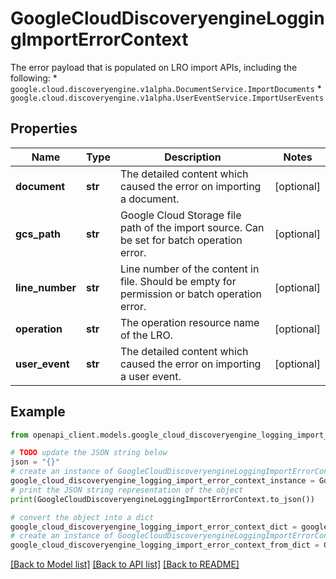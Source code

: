 # GoogleCloudDiscoveryengineLoggingImportErrorContext

The error payload that is populated on LRO import APIs, including the following: * `google.cloud.discoveryengine.v1alpha.DocumentService.ImportDocuments` * `google.cloud.discoveryengine.v1alpha.UserEventService.ImportUserEvents`

## Properties

Name | Type | Description | Notes
------------ | ------------- | ------------- | -------------
**document** | **str** | The detailed content which caused the error on importing a document. | [optional] 
**gcs_path** | **str** | Google Cloud Storage file path of the import source. Can be set for batch operation error. | [optional] 
**line_number** | **str** | Line number of the content in file. Should be empty for permission or batch operation error. | [optional] 
**operation** | **str** | The operation resource name of the LRO. | [optional] 
**user_event** | **str** | The detailed content which caused the error on importing a user event. | [optional] 

## Example

```python
from openapi_client.models.google_cloud_discoveryengine_logging_import_error_context import GoogleCloudDiscoveryengineLoggingImportErrorContext

# TODO update the JSON string below
json = "{}"
# create an instance of GoogleCloudDiscoveryengineLoggingImportErrorContext from a JSON string
google_cloud_discoveryengine_logging_import_error_context_instance = GoogleCloudDiscoveryengineLoggingImportErrorContext.from_json(json)
# print the JSON string representation of the object
print(GoogleCloudDiscoveryengineLoggingImportErrorContext.to_json())

# convert the object into a dict
google_cloud_discoveryengine_logging_import_error_context_dict = google_cloud_discoveryengine_logging_import_error_context_instance.to_dict()
# create an instance of GoogleCloudDiscoveryengineLoggingImportErrorContext from a dict
google_cloud_discoveryengine_logging_import_error_context_from_dict = GoogleCloudDiscoveryengineLoggingImportErrorContext.from_dict(google_cloud_discoveryengine_logging_import_error_context_dict)
```
[[Back to Model list]](../README.md#documentation-for-models) [[Back to API list]](../README.md#documentation-for-api-endpoints) [[Back to README]](../README.md)


